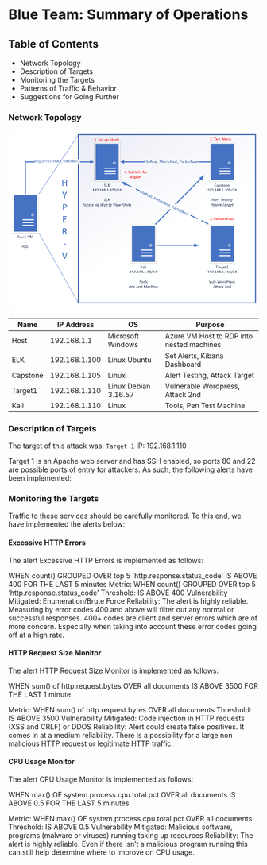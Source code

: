 # Blue Team: Summary of Operations

## Table of Contents
- Network Topology
- Description of Targets
- Monitoring the Targets
- Patterns of Traffic & Behavior
- Suggestions for Going Further

### Network Topology

![Network Diagram](https://github.com/joshblack07/UR-Cyber-Security-Capstone-3/blob/main/Resources/final-project-setup.png "Network Diagram")

| Name      | IP Address |OS|Purpose |
|----------|------------|-|----------------|
|Host| 192.168.1.1 | Microsoft Windows |Azure VM Host to RDP into nested machines|
|ELK|  192.168.1.100| Linux Ubuntu |Set Alerts, Kibana Dashboard|
|Capstone| 192.168.1.105 | Linux |Alert Testing, Attack Target|
|Target1| 192.168.1.110| Linux Debian 3.16.57 |Vulnerable Wordpress, Attack 2nd|
|Kali | 192.168.1.110| Linux |Tools, Pen Test Machine|


### Description of Targets

The target of this attack was: `Target 1` IP: 192.168.1.110

Target 1 is an Apache web server and has SSH enabled, so ports 80 and 22 are possible ports of entry for attackers. As such, the following alerts have been implemented:

### Monitoring the Targets

Traffic to these services should be carefully monitored. To this end, we have implemented the alerts below:

#### Excessive HTTP Errors

The alert Excessive HTTP Errors is implemented as follows:

WHEN count() GROUPED OVER top 5 'http.response.status_code' IS ABOVE 400 FOR THE LAST 5 minutes
Metric:
WHEN count() GROUPED OVER top 5 ‘http.response.status_code’
Threshold:
IS ABOVE 400
Vulnerability Mitigated:
Enumeration/Brute Force
Reliability:
The alert is highly reliable. Measuring by error codes 400 and above will filter out any normal or successful responses. 400+ codes are client and server errors which are of more concern. Especially when taking into account these error codes going off at a high rate.


#### HTTP Request Size Monitor

The alert HTTP Request Size Monitor is implemented as follows:

WHEN sum() of http.request.bytes OVER all documents IS ABOVE 3500 FOR THE LAST 1 minute

Metric:
WHEN sum() of http.request.bytes OVER all documents
Threshold:
IS ABOVE 3500
Vulnerability Mitigated:
Code injection in HTTP requests (XSS and CRLF) or DDOS
Reliability:
Alert could create false positives. It comes in at a medium reliability. There is a possibility for a large non malicious HTTP request or legitimate HTTP traffic.

#### CPU Usage Monitor

The alert CPU Usage Monitor is implemented as follows:

WHEN max() OF system.process.cpu.total.pct OVER all documents IS ABOVE 0.5 FOR THE LAST 5 minutes

Metric:
WHEN max() OF system.process.cpu.total.pct OVER all documents
Threshold:
IS ABOVE 0.5
Vulnerability Mitigated:
Malicious software, programs (malware or viruses) running taking up resources
Reliability:
The alert is highly reliable. Even if there isn’t a malicious program running this can still help determine where to improve on CPU usage.

